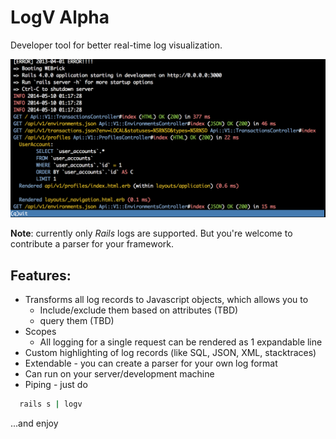 # LogV Alpha
Developer tool for better real-time log visualization.

![Screenshot](https://github.com/igorshapiro/logv/raw/master/screenshots/log_sample.png)

**Note**: currently only *Rails* logs are supported. But you're welcome
to contribute a parser for your framework.

## Features:

- Transforms all log records to Javascript objects, which allows you to
  - Include/exclude them based on attributes (TBD)
  - query them (TBD)
- Scopes
  - All logging for a single request can be rendered as 1 expandable line
- Custom highlighting of log records (like SQL, JSON, XML, stacktraces)
- Extendable - you can create a parser for your own log format
- Can run on your server/development machine
- Piping - just do
```sh
  rails s | logv
```
...and enjoy
